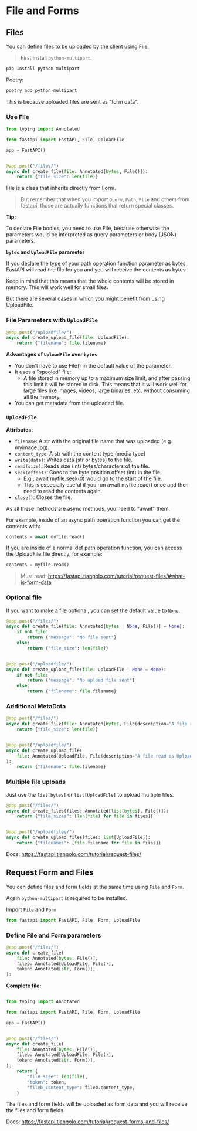 # File and Forms

## Files

You can define files to be uploaded by the client using File.

> First install `python-multipart`.

```bash
pip install python-multipart
```

Poetry:

```bash
poetry add python-multipart
```

This is because uploaded files are sent as "form data".

### Use File

```py
from typing import Annotated

from fastapi import FastAPI, File, UploadFile

app = FastAPI()


@app.post("/files/")
async def create_file(file: Annotated[bytes, File()]):
    return {"file_size": len(file)}

```

File is a class that inherits directly from Form.

> But remember that when you import `Query`, `Path`, `File` and others from fastapi, those are actually functions that return special classes.

**Tip:**

To declare File bodies, you need to use File, because otherwise the parameters would be interpreted as query parameters or body (JSON) parameters.

**`bytes` and `UploadFile` parameter**

If you declare the type of your path operation function parameter as bytes, FastAPI will read the file for you and you will receive the contents as bytes.

Keep in mind that this means that the whole contents will be stored in memory. This will work well for small files.

But there are several cases in which you might benefit from using UploadFile.

### File Parameters with `UploadFile`

```py
@app.post("/uploadfile/")
async def create_upload_file(file: UploadFile):
    return {"filename": file.filename}
```

**Advantages of `UploadFile` over `bytes`**

- You don't have to use File() in the default value of the parameter.
- It uses a "spooled" file:
  - A file stored in memory up to a maximum size limit, and after passing this limit it will be stored in disk.
This means that it will work well for large files like images, videos, large binaries, etc. without consuming all the memory.
- You can get metadata from the uploaded file.

### `UploadFile`

**Attributes:**

- `filename`: A str with the original file name that was uploaded (e.g. myimage.jpg).
- `content_type`: A str with the content type (media type)
- `write(data)`: Writes data (str or bytes) to the file.
- `read(size)`: Reads size (int) bytes/characters of the file.
- `seek(offset)`: Goes to the byte position offset (int) in the file.
  - E.g., await myfile.seek(0) would go to the start of the file.
  - This is especially useful if you run await myfile.read() once and then need to read the contents again.
- `close()`: Closes the file.

As all these methods are async methods, you need to "await" them.

For example, inside of an async path operation function you can get the contents with:

```py
contents = await myfile.read()
```

If you are inside of a normal def path operation function, you can access the UploadFile.file directly, for example:

```py
contents = myfile.read()
```

> Must read: <https://fastapi.tiangolo.com/tutorial/request-files/#what-is-form-data>

### Optional file

If you want to make a file optional, you can set the default value to `None`.

```py
@app.post("/files/")
async def create_file(file: Annotated[bytes | None, File()] = None):
    if not file:
        return {"message": "No file sent"}
    else:
        return {"file_size": len(file)}


@app.post("/uploadfile/")
async def create_upload_file(file: UploadFile | None = None):
    if not file:
        return {"message": "No upload file sent"}
    else:
        return {"filename": file.filename}
```

### Additional MetaData

```py
@app.post("/files/")
async def create_file(file: Annotated[bytes, File(description="A file read as bytes")]):
    return {"file_size": len(file)}


@app.post("/uploadfile/")
async def create_upload_file(
    file: Annotated[UploadFile, File(description="A file read as UploadFile")],
):
    return {"filename": file.filename}
```

### Multiple file uploads

Just use the `list[bytes]` or `list[UploadFile]` to upload multiple files.

```py
@app.post("/files/")
async def create_files(files: Annotated[list[bytes], File()]):
    return {"file_sizes": [len(file) for file in files]}


@app.post("/uploadfiles/")
async def create_upload_files(files: list[UploadFile]):
    return {"filenames": [file.filename for file in files]}
```

Docs: <https://fastapi.tiangolo.com/tutorial/request-files/>

## Request Form and Files

You can define files and form fields at the same time using `File` and `Form`.

Again `python-multipart` is required to be installed.

Import `File` and `Form`

```py
from fastapi import FastAPI, File, Form, UploadFile
```

### Define File and Form parameters

```py
@app.post("/files/")
async def create_file(
    file: Annotated[bytes, File()],
    fileb: Annotated[UploadFile, File()],
    token: Annotated[str, Form()],
):
```

**Complete file:**

```py

from typing import Annotated

from fastapi import FastAPI, File, Form, UploadFile

app = FastAPI()


@app.post("/files/")
async def create_file(
    file: Annotated[bytes, File()],
    fileb: Annotated[UploadFile, File()],
    token: Annotated[str, Form()],
):
    return {
        "file_size": len(file),
        "token": token,
        "fileb_content_type": fileb.content_type,
    }

```

The files and form fields will be uploaded as form data and you will receive the files and form fields.

Docs: <https://fastapi.tiangolo.com/tutorial/request-forms-and-files/>
